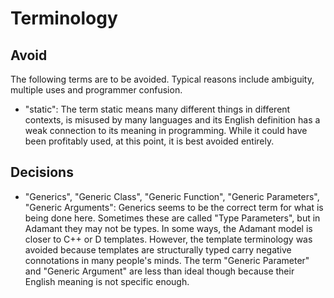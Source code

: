 # Terminology

## Avoid

The following terms are to be avoided. Typical reasons include ambiguity, multiple uses and programmer confusion.

* "static": The term static means many different things in different contexts, is misused by many languages and its English definition has a weak connection to its meaning in programming. While it could have been profitably used, at this point, it is best avoided entirely.

## Decisions

* "Generics", "Generic Class", "Generic Function", "Generic Parameters", "Generic Arguments": Generics seems to be the correct term for what is being done here. Sometimes these are called "Type Parameters", but in Adamant they may not be types. In some ways, the Adamant model is closer to C++ or D templates. However, the template terminology was avoided because templates are structurally typed carry negative connotations in many people's minds. The term "Generic Parameter" and "Generic Argument" are less than ideal though because their English meaning is not specific enough.
